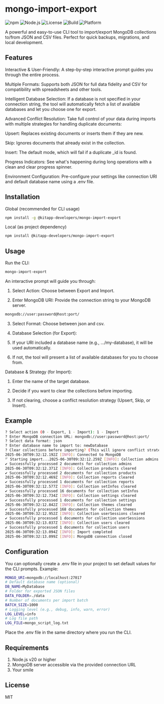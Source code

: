# mongo-import-export

![npm](https://img.shields.io/npm/v/@kitapp-developers/mongo-import-export?color=brightgreen&label=npm%20package)
![Node.js](https://img.shields.io/badge/node-%3E=20.0.0-blue)
![License](https://img.shields.io/npm/l/@kitapp-developers/mongo-import-export?color=blue)
![Build](https://img.shields.io/badge/build-passing-brightgreen)
![Platform](https://img.shields.io/badge/platform-cli-lightgrey)

A powerful and easy-to-use CLI tool to import/export MongoDB collections to/from JSON and CSV files. Perfect for quick backups, migrations, and local development.

## Features
Interactive & User-Friendly: A step-by-step interactive prompt guides you through the entire process.

Multiple Formats: Supports both JSON for full data fidelity and CSV for compatibility with spreadsheets and other tools.

Intelligent Database Selection: If a database is not specified in your connection string, the tool will automatically fetch a list of available databases and let you choose one for export.

Advanced Conflict Resolution: Take full control of your data during imports with multiple strategies for handling duplicate documents:

Upsert: Replaces existing documents or inserts them if they are new.

Skip: Ignores documents that already exist in the collection.

Insert: The default mode, which will fail if a duplicate _id is found.

Progress Indicators: See what's happening during long operations with a clean and clear progress spinner.

Environment Configuration: Pre-configure your settings like connection URI and default database name using a .env file.

## Installation

Global (recommended for CLI usage)
```bash
npm install -g @kitapp-developers/mongo-import-export
```
Local (as project dependency)
```bash
npm install @kitapp-developers/mongo-import-export
```
## Usage

Run the CLI:

```bash
mongo-import-export
```
An interactive prompt will guide you through:

1. Select Action: Choose between Export and Import.

2. Enter MongoDB URI: Provide the connection string to your MongoDB server.
```bash
mongodb://user:password@host:port/
```
3. Select Format: Choose between json and csv.

4. Database Selection (for Export):

5. If your URI included a database name (e.g., .../my-database), it will be used automatically.

6. If not, the tool will present a list of available databases for you to choose from.

Database & Strategy (for Import):

1. Enter the name of the target database.

2. Decide if you want to clear the collections before importing.

3. If not clearing, choose a conflict resolution strategy (Upsert, Skip, or Insert).

## Example
```bash
? Select action (0 - Export, 1 - Import): 1 - Import
? Enter MongoDB connection URL: mongodb://user:password@host:port/
? Select data format: json
? Enter database name to import to: newDatabase
? Clear collections before importing? (This will ignore conflict strategy) Yes
2025-06-30T09:32:12.192Z [INFO]: Connected to MongoDB
⠋ Starting import...2025-06-30T09:32:12.259Z [INFO]: Collection admins cleared
✔ Successfully processed 2 documents for collection admins
2025-06-30T09:32:12.371Z [INFO]: Collection products cleared
✔ Successfully processed 2 documents for collection products
2025-06-30T09:32:12.469Z [INFO]: Collection reports cleared
✔ Successfully processed 1 documents for collection reports
2025-06-30T09:32:12.577Z [INFO]: Collection setInfos cleared
✔ Successfully processed 16 documents for collection setInfos
2025-06-30T09:32:12.734Z [INFO]: Collection settings cleared
✔ Successfully processed 1 documents for collection settings
2025-06-30T09:32:12.842Z [INFO]: Collection themes cleared
✔ Successfully processed 168 documents for collection themes
2025-06-30T09:32:12.952Z [INFO]: Collection userSessions cleared
✔ Successfully processed 1 documents for collection userSessions
2025-06-30T09:32:13.037Z [INFO]: Collection users cleared
✔ Successfully processed 1 documents for collection users
2025-06-30T09:32:13.094Z [INFO]: Import completed
2025-06-30T09:32:13.099Z [INFO]: MongoDB connection closed
```

## Configuration
You can optionally create a .env file in your project to set default values for the CLI prompts. Example:

```bash
MONGO_URI=mongodb://localhost:27017
# Default database name (optional)
DB_NAME=MyDatabase
# Folder for exported JSON files
DATA_FOLDER=./data
# Number of documents per import batch
BATCH_SIZE=1000
# Logging level (e.g., debug, info, warn, error)
LOG_LEVEL=info
# Log file path
LOG_FILE=mongo_script_log.txt
```
Place the .env file in the same directory where you run the CLI.

## Requirements
1. Node.js v20 or higher
2. MongoDB server accessible via the provided connection URL
3. Your smile

## License
MIT

